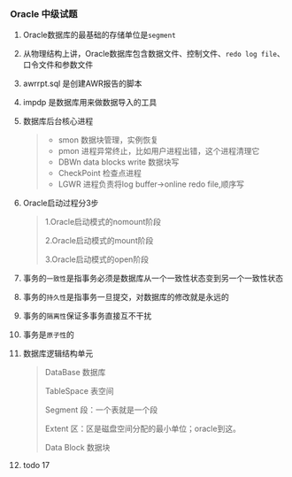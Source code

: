 ### Oracle 中级试题

1. Oracle数据库的最基础的存储单位是`segment`

2. 从物理结构上讲，Oracle数据库包含数据文件、控制文件、`redo log file`、口令文件和参数文件

3. awrrpt.sql 是创建AWR报告的脚本

4. impdp 是数据库用来做数据导入的工具

5. 数据库后台核心进程

   > - smon 数据块管理，实例恢复
   > - pmon 进程异常终止，比如用户进程出错，这个进程清理它
   > - DBWn data blocks write 数据块写
   > - CheckPoint 检查点进程
   > - LGWR 进程负责将log buffer->online redo file,顺序写

6. Oracle启动过程分3步

   > 1.Oracle启动模式的nomount阶段
   >
   > 2.Oracle启动模式的mount阶段
   >
   > 3.Oracle启动模式的open阶段

7. 事务的`一致性`是指事务必须是数据库从一个一致性状态变到另一个一致性状态

8. 事务的`持久性`是指事务一旦提交，对数据库的修改就是永远的

9. 事务的`隔离性`保证多事务直接互不干扰

10. 事务是`原子性`的

11. 数据库逻辑结构单元

    > DataBase 数据库
    >
    > TableSpace 表空间
    >
    > Segment 段：一个表就是一个段
    >
    > Extent 区：区是磁盘空间分配的最小单位；oracle到这。
    >
    > Data Block 数据块

12. todo 17